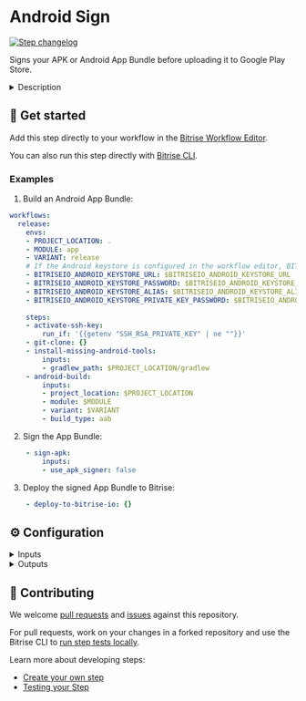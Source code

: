 # Android Sign

[![Step changelog](https://shields.io/github/v/release/bitrise-steplib/steps-sign-apk?include_prereleases&label=changelog&color=blueviolet)](https://github.com/bitrise-steplib/steps-sign-apk/releases)

Signs your APK or Android App Bundle before uploading it to Google Play Store.

<details>
<summary>Description</summary>

Once you have uploaded your keystore file and provided your keystore credentials on the **Code Signing** tab of the **App Settings** page, the **Android Sign** Step signs your APK digitally.
Bitrise assigns Environment Variables to the uploaded file and credentials, and uses those in the respective fields of the **Android Sign** Step.
Once the Step runs, it produces a signed APK or App Bundle which will be used as the input value of the **App file path** field in the **Google Play Deploy** Step.

### Configuring the Step

1. Add the **Android Sign** Step after a build Step in your deploy workflow.
2. Upload the keystore file to the **Upload file** field on the **Code Signing** tab.
3. Provide your keystore password, keystore alias and private key password to the relevant fields on the **Code Signing** tab.
4. Run your build.

### Troubleshooting
Make sure you have the **Android Sign** Step right after a build Steps but before **Deploy to Google Play** Step in your deploy workflow.
If you wish to get your Android project signed automatically, use the **Android Sign** Step and do not set any gradle task for the signing, otherwise, the Step will fail.

### Useful links
- [Android code signing using Android Sign Step](https://devcenter.bitrise.io/code-signing/android-code-signing/android-code-signing-using-bitrise-sign-apk-step/)
- [Android deployment](https://devcenter.bitrise.io/deploy/android-deploy/android-deployment-index/)

### Related Steps
- [Android Build](https://www.bitrise.io/integrations/steps/android-build)
- [Gradle Runner](https://www.bitrise.io/integrations/steps/gradle-runner)
- [Deploy to Bitrise.io](https://www.bitrise.io/integrations/steps/deploy-to-bitrise-io)
</details>

## 🧩 Get started

Add this step directly to your workflow in the [Bitrise Workflow Editor](https://devcenter.bitrise.io/steps-and-workflows/steps-and-workflows-index/).

You can also run this step directly with [Bitrise CLI](https://github.com/bitrise-io/bitrise).

### Examples

1. Build an Android App Bundle:

```yaml
workflows:
  release:
    envs:
    - PROJECT_LOCATION: .
    - MODULE: app
    - VARIANT: release
    # If the Android keystore is configured in the workflow editor, BITRISEIO_ANDROID_KEYSTORE* envs will be set automatically
    - BITRISEIO_ANDROID_KEYSTORE_URL: $BITRISEIO_ANDROID_KEYSTORE_URL
    - BITRISEIO_ANDROID_KEYSTORE_PASSWORD: $BITRISEIO_ANDROID_KEYSTORE_PASSWORD
    - BITRISEIO_ANDROID_KEYSTORE_ALIAS: $BITRISEIO_ANDROID_KEYSTORE_ALIAS
    - BITRISEIO_ANDROID_KEYSTORE_PRIVATE_KEY_PASSWORD: $BITRISEIO_ANDROID_KEYSTORE_PRIVATE_KEY_PASSWORD
    
    steps:
    - activate-ssh-key:
        run_if: '{{getenv "SSH_RSA_PRIVATE_KEY" | ne ""}}'
    - git-clone: {}
    - install-missing-android-tools:
        inputs:
        - gradlew_path: $PROJECT_LOCATION/gradlew
    - android-build:
        inputs:
        - project_location: $PROJECT_LOCATION
        - module: $MODULE
        - variant: $VARIANT
        - build_type: aab
```
2. Sign the App Bundle:

```yaml
    - sign-apk:
        inputs:
        - use_apk_signer: false
```

3. Deploy the signed App Bundle to Bitrise:

```yaml
    - deploy-to-bitrise-io: {}
```

## ⚙️ Configuration

<details>
<summary>Inputs</summary>

| Key | Description | Flags | Default |
| --- | --- | --- | --- |
| `android_app` | Path(s) to the build artifact file to sign (`.aab` or `.apk`).  You can provide multiple build artifact file paths separated by `\|` character.  Format examples:  - `/path/to/my/app.apk` - `/path/to/my/app1.apk\|/path/to/my/app2.apk\|/path/to/my/app3.apk`  - `/path/to/my/app.aab` - `/path/to/my/app1.aab\|/path/to/my/app2.apk\|/path/to/my/app3.aab` | required | `$BITRISE_APK_PATH\n$BITRISE_AAB_PATH` |
| `keystore_url` | For remote keystores you can provide any download location (e.g. `https://URL/TO/keystore.jks`). For local keystores provide file path url. (e.g. `file://PATH/TO/keystore.jks`). | required, sensitive | `$BITRISEIO_ANDROID_KEYSTORE_URL` |
| `keystore_password` | Matching password to `keystore_url`. Do not confuse this with `key_password`! | required, sensitive | `$BITRISEIO_ANDROID_KEYSTORE_PASSWORD` |
| `keystore_alias` | Alias of key inside `keystore_url`. | required, sensitive | `$BITRISEIO_ANDROID_KEYSTORE_ALIAS` |
| `private_key_password` | If key password equals to keystore password (not recommended), you can leave it empty. Otherwise specify the private key password.  | sensitive | `$BITRISEIO_ANDROID_KEYSTORE_PRIVATE_KEY_PASSWORD` |
| `page_align` | If enabled, it tells zipalign to use memory page alignment for stored shared object files.  - `automatic`: Enable page alignment for .so files, unless atribute `extractNativeLibs="true"` is set in the AndroidManifest.xml - `true`: Enable memory page alignment for .so files - `false`: Disable memory page alignment for .so files  | required | `automatic` |
| `signer_tool` | Indicates which tool should be used for signing the app.  - `automatic`: Uses the `apksigner` tool to sign an APK and `jarsigner` tool to sign an AAB file. - `apksigner`: Uses the `apksigner` tool to sign the app. - `jarsigner`: Uses the `jarsigner` tool to sign the app.  | required | `automatic` |
| `signer_scheme` | If set, enforces which Signature Scheme should be used by the project.  - `automatic`: The tool uses the values of `--min-sdk-version` and `--max-sdk-version` to decide when to apply this Signature Scheme. - `v2`: Sets `--v2-signing-enabled` true, and determines whether apksigner signs the given APK package using the APK Signature Scheme v2. - `v3`: Sets `--v3-signing-enabled` true, and determines whether apksigner signs the given APK package using the APK Signature Scheme v3. - `v4`: Sets `--v4-signing-enabled` true, and determines whether apksigner signs the given APK package using the APK Signature Scheme v4. This scheme produces a signature in an separate file (apk-name.apk.idsig). If true and the APK is not signed, then a v2 or v3 signature is generated based on the values of `--min-sdk-version` and `--max-sdk-version`.  | required | `automatic` |
| `debuggable_permitted` | Whether to permit signing `android:debuggable="true"` APKs. Android disables some of its security protections for such apps.  | required | `true` |
| `output_name` | If empty, then the output name is `app-release-bitrise-signed`. Otherwise, it's the specified name. Do not add the file extension here.  |  |  |
| `verbose_log` | Enable verbose logging? | required | `false` |
| `apk_path` | __This input is deprecated and will be removed on 20 August 2019, use `App file path` input instead!__  Path(s) to the build artifact file to sign (`.aab` or `.apk`).  You can provide multiple build artifact file paths separated by `\|` character.  Deprecated, use `android_app` instead.  Format examples:  - `/path/to/my/app.apk` - `/path/to/my/app1.apk\|/path/to/my/app2.apk\|/path/to/my/app3.apk`  - `/path/to/my/app.aab` - `/path/to/my/app1.aab\|/path/to/my/app2.apk\|/path/to/my/app3.aab` |  |  |
</details>

<details>
<summary>Outputs</summary>

| Environment Variable | Description |
| --- | --- |
| `BITRISE_SIGNED_APK_PATH` | This output will include the path of the signed APK. If the build generates more than one APK this output will contain the last one's path. |
| `BITRISE_SIGNED_APK_PATH_LIST` | This output will include the paths of the generated APKs If multiple APKs are provided for signing the output paths are separated with `\|` character, for example, `app-armeabi-v7a-debug.apk\|app-mips-debug.apk\|app-x86-debug.apk` |
| `BITRISE_SIGNED_AAB_PATH` | This output will include the path of the signed AAB. If the build generates more than one AAB this output will contain the last one's path. |
| `BITRISE_SIGNED_AAB_PATH_LIST` | This output will include the paths of the generated AABs. If multiple AABs are provided for signing the output paths are separated with `\|` character, for example, `app-armeabi-v7a-debug.aab\|app-mips-debug.aab\|app-x86-debug.aab` |
| `BITRISE_APK_PATH` | This output will include the path(s) of the signed APK(s). If multiple APKs are provided for signing the output paths are separated with `\|` character, for example, `app-armeabi-v7a-debug.apk\|app-mips-debug.apk\|app-x86-debug.apk` |
| `BITRISE_AAB_PATH` | This output will include the path(s) of the signed AAB(s). If multiple AABs are provided for signing the output paths are separated with `\|` character, for example, `app-armeabi-v7a-debug.aab\|app-mips-debug.aab\|app-x86-debug.aab` |
</details>

## 🙋 Contributing

We welcome [pull requests](https://github.com/bitrise-steplib/steps-sign-apk/pulls) and [issues](https://github.com/bitrise-steplib/steps-sign-apk/issues) against this repository.

For pull requests, work on your changes in a forked repository and use the Bitrise CLI to [run step tests locally](https://devcenter.bitrise.io/bitrise-cli/run-your-first-build/).

Learn more about developing steps:

- [Create your own step](https://devcenter.bitrise.io/contributors/create-your-own-step/)
- [Testing your Step](https://devcenter.bitrise.io/contributors/testing-and-versioning-your-steps/)
